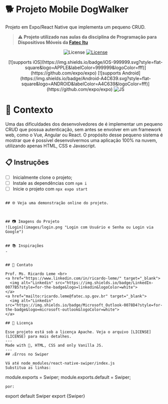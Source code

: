 # 🐕 Projeto Mobile DogWalker

Projeto em Expo/React Native que implementa um pequeno CRUD.

> ⚠️ **Projeto utilizado nas aulas da disciplina de Programação para Dispositivos Móveis da [Fatec Itu](fatecitu.edu.br)**

<p align="center">
  <img alt="License" src="https://img.shields.io/static/v1?label=license&message=Apache&color=FB724C&labelColor=FFFFFF">
<a href="https://fatecitu.edu.br" target="_blank">
  <img alt="License" src="https://img.shields.io/static/v1?label=Powered+by&message=Fatec+Itu&color=FB724C&labelColor=FFFFFF">
  </a>
</p>
<p align="center">
  [![supports iOS](https://img.shields.io/badge/iOS-999999.svg?style=flat-square&logo=APPLE&labelColor=999999&logoColor=fff)](https://github.com/expo/expo)
[![supports Android](https://img.shields.io/badge/Android-A4C639.svg?style=flat-square&logo=ANDROID&labelColor=A4C639&logoColor=fff)](https://github.com/expo/expo)



  <img alt="JS" src="https://img.shields.io/badge/JavaScript-F7DF1E?style=for-the-badge&logo=javascript&logoColor=black"> 



</p>

# 🧠 Contexto

Uma das dificuldades dos desenvolvedores de é implementar um pequeno CRUD que possua autenticação, sem antes se envolver em um framework web, como o Vue, Angular ou React.
O propósito desse pequeno sistema é mostrar que é possível desenvolvermos uma aplicação 100% na nuvem, utilizando apenas HTML, CSS e Javascript.
## 📋 Instruções

- [ ] Inicialmente clone o projeto; 
- [ ] Instale as dependências com ```npm i```
- [ ] Inicie o projeto com ```npx expo start```
```

## 🌐 Veja uma demonstração online do projeto. 



## 📷 Imagens do Projeto
![Login](images/login.png "Login com Usuário e Senha ou Login via Google")


## 📚 Inspirações
- 


## 💬 Contato

Prof. Ms. Ricardo Leme <br>
<a href="https://www.linkedin.com/in/ricardo-leme/" target="_blank">
  <img alt="Linkedin" src="https://img.shields.io/badge/LinkedIn-0077B5?style=for-the-badge&logo=linkedin&logoColor=white">
</a>
<a href="mailto:ricardo.leme@fatec.sp.gov.br" target="_blank">
  <img alt="Linkedin" src="https://img.shields.io/badge/Microsoft_Outlook-0078D4?style=for-the-badge&logo=microsoft-outlook&logoColor=white">
</a>

## 📝 Licença

Esse projeto está sob a licença Apache. Veja o arquivo [LICENSE](LICENSE) para mais detalhes.
---
Made with 💜, HTML, CSS and only Vanilla JS. 
---
## ⚠️Erros no Swiper

Vá até node_modules/react-native-swiper/index.js
Substitua as linhas:
```
module.exports = Swiper;
module.exports.default = Swiper;
```
por:
```
export default Swiper
export {Swiper}
```